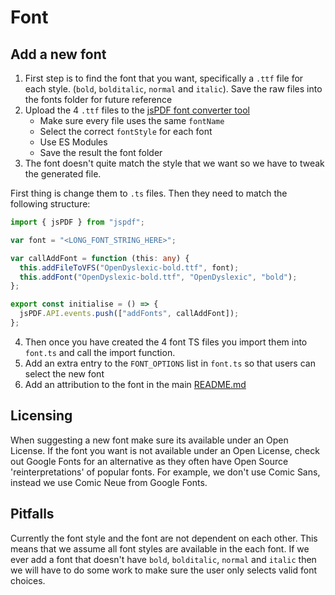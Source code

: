 # Font

## Add a new font

1. First step is to find the font that you want, specifically a `.ttf` file for each style. (`bold`, `bolditalic`, `normal` and `italic`). Save the raw files into the fonts folder for future reference
2. Upload the 4 `.ttf` files to the [jsPDF font converter tool](https://rawgit.com/MrRio/jsPDF/master/fontconverter/fontconverter.html)
   - Make sure every file uses the same `fontName`
   - Select the correct `fontStyle` for each font
   - Use ES Modules
   - Save the result the font folder
3. The font doesn't quite match the style that we want so we have to tweak the generated file.

First thing is change them to `.ts` files. Then they need to match the following structure:

```ts
import { jsPDF } from "jspdf";

var font = "<LONG_FONT_STRING_HERE>";

var callAddFont = function (this: any) {
  this.addFileToVFS("OpenDyslexic-bold.ttf", font);
  this.addFont("OpenDyslexic-bold.ttf", "OpenDyslexic", "bold");
};

export const initialise = () => {
  jsPDF.API.events.push(["addFonts", callAddFont]);
};
```

4. Then once you have created the 4 font TS files you import them into `font.ts` and call the import function.
5. Add an extra entry to the `FONT_OPTIONS` list in `font.ts` so that users can select the new font
6. Add an attribution to the font in the main [README.md](../../../../README.md)

## Licensing

When suggesting a new font make sure its available under an Open License. If the font you want is not available under an Open License, check out Google Fonts for an alternative as they often have Open Source 'reinterpretations' of popular fonts. For example, we don't use Comic Sans, instead we use Comic Neue from Google Fonts.

## Pitfalls

Currently the font style and the font are not dependent on each other. This means that we assume all font styles are available in the each font. If we ever add a font that doesn't have `bold`, `bolditalic`, `normal` and `italic` then we will have to do some work to make sure the user only selects valid font choices.
